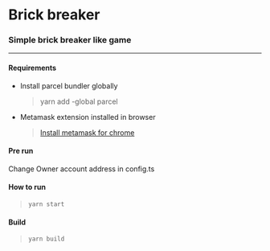 # Brick breaker

### Simple brick breaker like game


___

#### Requirements

* Install parcel bundler globally
    > yarn add -global parcel
* Metamask extension installed in browser
    > [Install metamask for chrome](https://chrome.google.com/webstore/detail/metamask/nkbihfbeogaeaoehlefnkodbefgpgknn)

#### Pre run 
Change Owner account address in config.ts

#### How to run
> `yarn start`

#### Build
> `yarn build`


